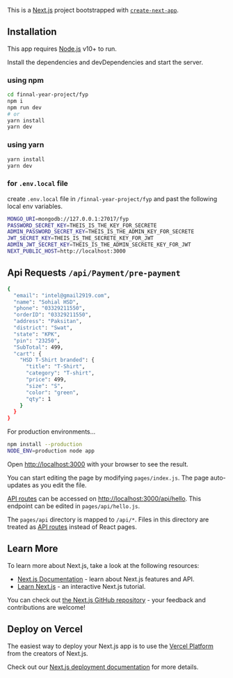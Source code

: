 This is a [Next.js](https://nextjs.org/) project bootstrapped with [`create-next-app`](https://github.com/vercel/next.js/tree/canary/packages/create-next-app).


## Installation

This app requires [Node.js](https://nodejs.org/) v10+ to run.

Install the dependencies and devDependencies and start the server.
### using npm
```bash
cd finnal-year-project/fyp
npm i
npm run dev
# or
yarn install
yarn dev
```
### using yarn
```sh
yarn install
yarn dev
```
### for `.env.local` file

create `.env.local` file in `/finnal-year-project/fyp` and past the following local env variables.

```sh
MONGO_URI=mongodb://127.0.0.1:27017/fyp
PASSWORD_SECRET_KEY=THEIS_IS_THE_KEY_FOR_SECRETE
ADMIN_PASSWORD_SECRET_KEY=THEIS_IS_THE_ADMIN_KEY_FOR_SECRETE
JWT_SECRET_KEY=THEIS_IS_THE_SECRETE_KEY_FOR_JWT
ADMIN_JWT_SECRET_KEY=THEIS_IS_THE_ADMIN_SECRETE_KEY_FOR_JWT
NEXT_PUBLIC_HOST=http://localhost:3000
```
## Api Requests `/api/Payment/pre-payment`
```sh
{
  "email": "intel@gmail2919.com",
  "name": "Sohial HSD",
  "phone": "03329211550",
  "orderID": "03329211550",
  "address": "Paksitan",
  "district": "Swat",
  "state": "KPK",
  "pin": "23250",
  "SubTotal": 499,
  "cart": {
    "HSD T-Shirt branded": {
      "title": "T-Shirt",
      "category": "T-shirt",
      "price": 499,
      "size": "S",
      "color": "green",
      "qty": 1
    }
  }
}

```

For production environments...
```sh
npm install --production
NODE_ENV=production node app
```


Open [http://localhost:3000](http://localhost:3000) with your browser to see the result.

You can start editing the page by modifying `pages/index.js`. The page auto-updates as you edit the file.

[API routes](https://nextjs.org/docs/api-routes/introduction) can be accessed on [http://localhost:3000/api/hello](http://localhost:3000/api/hello). This endpoint can be edited in `pages/api/hello.js`.

The `pages/api` directory is mapped to `/api/*`. Files in this directory are treated as [API routes](https://nextjs.org/docs/api-routes/introduction) instead of React pages.

## Learn More

To learn more about Next.js, take a look at the following resources:

- [Next.js Documentation](https://nextjs.org/docs) - learn about Next.js features and API.
- [Learn Next.js](https://nextjs.org/learn) - an interactive Next.js tutorial.

You can check out [the Next.js GitHub repository](https://github.com/vercel/next.js/) - your feedback and contributions are welcome!

## Deploy on Vercel

The easiest way to deploy your Next.js app is to use the [Vercel Platform](https://vercel.com/new?utm_medium=default-template&filter=next.js&utm_source=create-next-app&utm_campaign=create-next-app-readme) from the creators of Next.js.

Check out our [Next.js deployment documentation](https://nextjs.org/docs/deployment) for more details.

